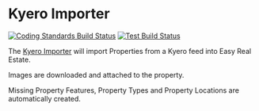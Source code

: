 # Kyero Importer

[![Coding Standards Build Status](https://github.com/GrimaceOfDespair/kyero-importer/actions/workflows/cs.yml/badge.svg)](https://github.com/GrimaceOfDespair/kyero-importer/actions/workflows/cs.yml)
[![Test Build Status](https://github.com/GrimaceOfDespair/kyero-importer/actions/workflows/test.yml/badge.svg)](https://github.com/GrimaceOfDespair/kyero-importer/actions/workflows/test.yml)

The [Kyero Importer](https://wordpress.org/plugins/kyero-importer/) will import Properties from a Kyero feed into Easy Real Estate.

Images are downloaded and attached to the property.

Missing Property Features, Property Types and Property Locations are automatically created.